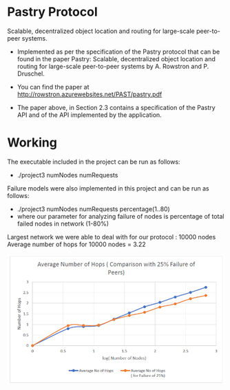 # Pastry Protocol


Scalable, decentralized object location and routing for large-scale peer-to-peer systems.

  - Implemented as per the  specification  of  the  Pastry  protocol that can  be  found  in  the  paper Pastry: Scalable, decentralized object location and routing for large-scale peer-to-peer systems by  A.  Rowstron  and  P.  Druschel.   
  - You  can  find  the  paper  at
http://rowstron.azurewebsites.net/PAST/pastry.pdf

  - The paper above, in Section 2.3 contains a specification of the Pastry API and of the API implemented by the application.

# Working

  The executable included in the project can be run as follows: 
 - ./project3    numNodes    numRequests 


Failure models were also implemented in this project and can be run as follows:
  - ./project3    numNodes    numRequests  percentage(1..80) 
  - where our parameter for analyzing failure of nodes is percentage of total failed nodes in network (1-80%) 

Largest network   we were able to deal with for our protocol : 10000 nodes  Average number of hops for 10000 nodes = 3.22

![alt text](https://github.com/mohitisrani/DOS-Pastry-Protocol-Implementation/blob/master/Capture.PNG "Analysis of Pastry Protocol for different number of nodes.")
